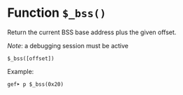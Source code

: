 # Function `$_bss()`

Return the current BSS base address plus the given offset.

_Note_: a debugging session must be active

```
$_bss([offset])
```

Example:

```
gef➤ p $_bss(0x20)
```
